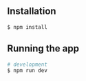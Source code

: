 ## Installation

```bash
$ npm install
```

## Running the app

```bash
# development
$ npm run dev
```
